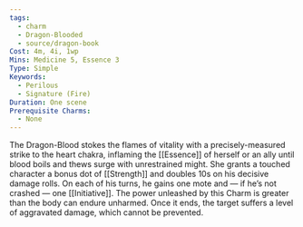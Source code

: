 ```yaml
---
tags:
  - charm
  - Dragon-Blooded
  - source/dragon-book
Cost: 4m, 4i, 1wp
Mins: Medicine 5, Essence 3
Type: Simple
Keywords:
  - Perilous
  - Signature (Fire)
Duration: One scene
Prerequisite Charms:
  - None
---
```

The Dragon-Blood stokes the flames of vitality with a precisely-measured strike to the heart chakra, inflaming the [[Essence]] of herself or an ally until blood boils and thews surge with unrestrained might. She grants a touched character a bonus dot of [[Strength]] and doubles 10s on his decisive damage rolls. On each of his turns, he gains one mote and — if he’s not crashed — one [[Initiative]]. The power unleashed by this Charm is greater than the body can endure unharmed. Once it ends, the target suffers a level of aggravated damage, which cannot be prevented.